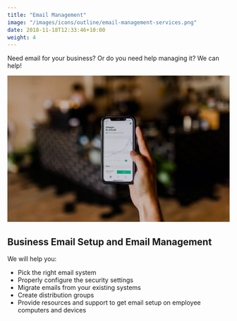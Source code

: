 ```yaml
---
title: "Email Management"
image: "/images/icons/outline/email-management-services.png"
date: 2018-11-18T12:33:46+10:00
weight: 4
---
```


Need email for your business? Or do you need help managing it? We can help!

![Accounting Services](/images/austin-distel-nGc5RT2HmF0-unsplash.jpg)

## Business Email Setup and Email Management

We will help you:

* Pick the right email system
* Properly configure the security settings
* Migrate emails from your existing systems
* Create distribution groups
* Provide resources and support to get email setup on employee computers and devices
